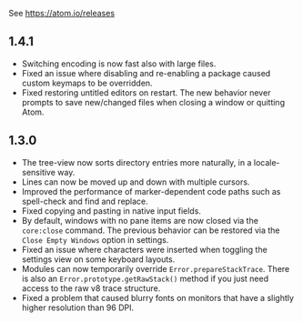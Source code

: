 See https://atom.io/releases

## 1.4.1

* Switching encoding is now fast also with large files.
* Fixed an issue where disabling and re-enabling a package caused custom keymaps to be overridden.
* Fixed restoring untitled editors on restart. The new behavior never prompts to save new/changed files when closing a window or quitting Atom.

## 1.3.0

* The tree-view now sorts directory entries more naturally, in a locale-sensitive way.
* Lines can now be moved up and down with multiple cursors.
* Improved the performance of marker-dependent code paths such as spell-check and find and replace.
* Fixed copying and pasting in native input fields.
* By default, windows with no pane items are now closed via the `core:close` command. The previous behavior can be restored via the `Close Empty Windows` option in settings.
* Fixed an issue where characters were inserted when toggling the settings view on some keyboard layouts.
* Modules can now temporarily override `Error.prepareStackTrace`. There is also an `Error.prototype.getRawStack()` method if you just need access to the raw v8 trace structure.
* Fixed a problem that caused blurry fonts on monitors that have a slightly higher resolution than 96 DPI.
